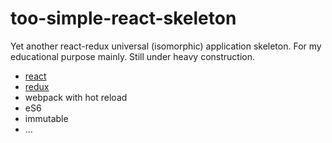 # too-simple-react-skeleton

Yet another react-redux universal (isomorphic) application skeleton. For my educational purpose mainly. Still under heavy construction.

- [react](https://facebook.github.io/react/index.html)
- [redux](https://github.com/rackt/redux)
- webpack with hot reload
- eS6
- immutable
- ...
